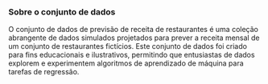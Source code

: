 ### Sobre o conjunto de dados

O conjunto de dados de previsão de receita de restaurantes é uma coleção abrangente de dados simulados projetados para prever a receita mensal de um conjunto de restaurantes fictícios. Este conjunto de dados foi criado para fins educacionais e ilustrativos, permitindo que entusiastas de dados explorem e experimentem algoritmos de aprendizado de máquina para tarefas de regressão.


